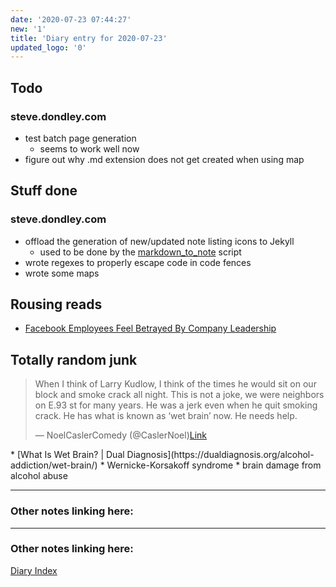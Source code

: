 ```yaml
---
date: '2020-07-23 07:44:27'
new: '1'
title: 'Diary entry for 2020-07-23'
updated_logo: '0'
---
```

## Todo
### steve.dondley.com
* test batch page generation
  * seems to work well now
* figure out why .md extension does not get created when using map

## Stuff done
### steve.dondley.com
* offload the generation of new/updated note listing icons to Jekyll
  * used to be done by the [markdown_to_note](/markdown_to_note) script
* wrote regexes to properly escape code in code fences
* wrote some maps

## Rousing reads
* [Facebook Employees Feel Betrayed By Company Leadership](https://www.buzzfeednews.com/article/ryanmac/facebook-employee-leaks-show-they-feel-betrayed)

## Totally random junk
<blockquote class="twitter-tweet"><p lang="en" dir="ltr">When I think of Larry Kudlow, I think of the times he would sit on our block and smoke crack all night. This is not a joke, we were neighbors on E.93 st for many years. He was a jerk even when he quit smoking crack. He has what is known as ‘wet brain’ now. He needs help.</p>&mdash; NoelCaslerComedy (@CaslerNoel)<a href="https://twitter.com/CaslerNoel/status/1286307941021253636)?ref_src=twsrc%5#tfw">Link</a></blockquote><script async src="https://platform.twitter.com/widgets.js" charset="utf-8"></script>
* [What Is Wet Brain? | Dual Diagnosis](https://dualdiagnosis.org/alcohol-addiction/wet-brain/)
  * Wernicke-Korsakoff syndrome
  * brain damage from alcohol abuse

---
### Other notes linking here:

---
### Other notes linking here:


[Diary Index](/diary)
